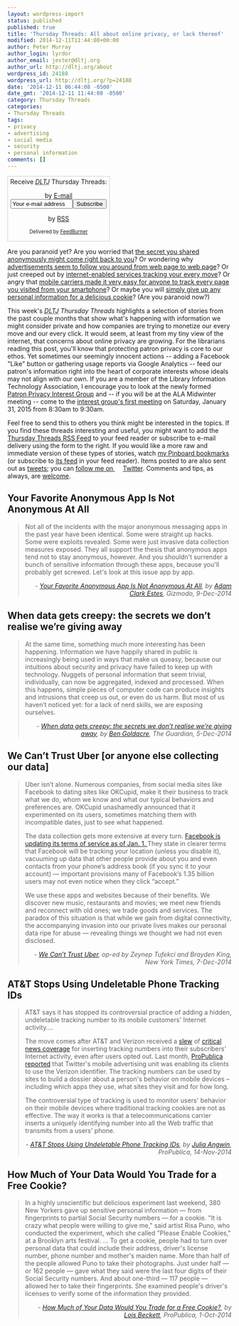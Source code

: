 ```yaml
---
layout: wordpress-import
status: published
published: true
title: 'Thursday Threads: All about online privacy, or lack thereof'
modified: 2014-12-11T11:44:08+00:00
author: Peter Murray
author_login: lyrdor
author_email: jester@dltj.org
author_url: http://dltj.org/about
wordpress_id: 24188
wordpress_url: http://dltj.org/?p=24188
date: '2014-12-11 06:44:08 -0500'
date_gmt: '2014-12-11 11:44:08 -0500'
category: Thursday Threads
categories:
- Thursday Threads
tags:
- privacy
- advertising
- social media
- security
- personal information
comments: []
---
```

<div id="feedburner-thursday-threads-email-2014w49" class="wp-caption alignright noprint noFrontPage" style="width: 230px;">
<form style="border: 1px solid rgb(204, 204, 204); padding: 3px; margin: 0pt; text-align: center;" action="http://feedburner.google.com/fb/a/mailverify" method="post" target="popupwindow" onsubmit="window.open('http://feedburner.google.com/fb/a/mailverify?uri=thursday-threads', 'popupwindow', 'scrollbars=yes,width=550,height=520');return true">Receive <i><acronym title="Disruptive Library Technology Jester">DLTJ</acronym></i> Thursday Threads:</p>
<p>by&nbsp;<a href="http://feedburner.google.com/fb/a/mailverify?uri=thursday-threads&amp;loc=en_US" title="D.L.T.J. Thursday Threads Email Subscription">E-mail</a><br /><input style="width: 140px;" name="email" value="Your e-mail address" onfocus="if (this.defaultValue==this.value) this.value = ''" type="text"/><input value="thursday-threads" name="uri" type="hidden"/><input name="loc" value="en_US" type="hidden"/><input value="Subscribe" type="submit"/></p>
<p>by&nbsp;<a href="http://feeds.dltj.org/thursday-threads/" title="D.L.T.J. Thursday Threads RSS Feed">RSS</a>
<p style="font-size: 80%;">Delivered by <a href="http://feedburner.google.com" target="_blank" title="Google Feedburner Service">FeedBurner</a></p>
</form>
</div>
<p>Are you paranoid yet?  Are you worried that <a href="/article/thursday-threads-2014w49/#p24188-gizmodo">the secret you shared anonymously might come right back to you</a>?  Or wondering why <a href="/article/thursday-threads-2014w49/#p24188-guardian">advertisements seem to follow you around from web page to web page</a>?  Or just creeped out by <a href="/article/thursday-threads-2014w49/#p24188-nyt-oped">internet-enabled services tracking your every move</a>?  Or angry that <a href="/article/thursday-threads-2014w49/#p24188-propublica-phone">mobile carriers made it very easy for anyone to track every page you visited from your smartphone</a>?  Or maybe you will <a href="/article/thursday-threads-2014w49/#p24188-propublica-cookie">simply give up any personal information for a delicious cookie</a>?  (Are you paranoid now?)</p>
<p>This week's <i><acronym title="Disruptive Library Technology Jester">DLTJ</acronym> Thursday Threads</i> highlights a selection of stories from the past couple months that show what's happening with information we might consider private and how companies are trying to monetize our every move and our every click.  It would seem, at least from my tiny view of the internet, that concerns about online privacy are growing.  For the librarians reading this post, you'll know that protecting patron privacy is core to our ethos.  Yet sometimes our seemingly innocent actions -- adding a Facebook "Like" button or gathering usage reports via Google Analytics -- feed our patron's information right into the heart of corporate interests whose ideals may not align with our own.  If you are a member of the Library Information Technology Association, I encourage you to look at the newly formed <a href="http://www.ala.org/lita/about/igs/public/lit-Pp" title="Patron Privacy Technologies Interest Group | Library Information Technology Association (LITA)">Patron Privacy Interest Group</a> and -- if you will be at the ALA Midwinter meeting -- come to the <a href="http://alamw15.ala.org/node/26423" title="Patron Privacy Interest Group | 2015 ALA MidWinter Conference">interest group's first meeting</a> on Saturday, January 31, 2015 from 8:30am to 9:30am.</p>
<p>Feel free to send this to others you think might be interested in the topics.  If you find these threads interesting and useful, you might want to add the <a title="RSS Feed for DLTJ Thursday Threads" href="http://feeds.dltj.org/thursday-threads/">Thursday Threads RSS Feed</a> to your feed reader or subscribe to e-mail delivery using the form to the right.  If you would like a more raw and immediate version of these types of stories, watch <a title="Peter Murray | Pinboard" href="http://pinboard.in/u:dltj">my Pinboard bookmarks</a> (or subscribe to <a title="RSS feed for Peter Murray's Pinboard account" href="http://feeds.pinboard.in/rss/u:dltj/">its feed</a> in your feed reader).  Items posted to are also sent out as <a title="Peter Murray's Twitter page" href="https://twitter.com/DataG">tweets</a>; you can <a target="_blank" href="https://twitter.com/intent/user?screen_name=DataG">follow me on <span style="background-image: url('//si0.twimg.com/images/dev/cms/intents/bird/bird_blue/bird_16_blue.png'); background-repeat: no-repeat; padding-left: 18px;">Twitter</span></a>.  Comments and tips, as always, are <a href="/contact">welcome</a>.</p>
<h2 id="p24188-gizmodo">Your Favorite Anonymous App Is Not Anonymous At All</h2>
<blockquote><p>Not all of the incidents with the major anonymous messaging apps in the past year have been identical. Some were straight up hacks. Some were exploits revealed. Some were just invasive data collection measures exposed. They all support the thesis that anonymous apps tend not to stay anonymous, however. And you shouldn't surrender a bunch of sensitive information through these apps, because you'll probably get screwed. Let's look at this issue app by app.
<div style="text-align: right; width: 100%;"><cite>- <a href="http://gizmodo.com/your-favorite-anonymous-app-is-not-anonymous-at-all-an-1668745165" title="Your Favorite Anonymous App Is Not Anonymous At All">Your Favorite Anonymous App Is Not Anonymous At All</a>, by <a href="http://ace.kinja.com/" title="ACE">Adam Clark Estes</a>, Gizmodo, 9-Dec-2014</cite></div>
</blockquote>
<h2 id="p24188-guardian">When data gets creepy: the secrets we don&rsquo;t realise we&rsquo;re giving away</h2>
<blockquote><p>At the same time, something much more interesting has been happening. Information we have happily shared in public is increasingly being used in ways that make us queasy, because our intuitions about security and privacy have failed to keep up with technology. Nuggets of personal information that seem trivial, individually, can now be aggregated, indexed and processed. When this happens, simple pieces of computer code can produce insights and intrusions that creep us out, or even do us harm. But most of us haven&rsquo;t noticed yet: for a lack of nerd skills, we are exposing ourselves.
<div style="text-align: right; width: 100%;"><cite>- <a href="http://www.theguardian.com/technology/2014/dec/05/when-data-gets-creepy-secrets-were-giving-away" title="When data gets creepy: the secrets we don&rsquo;t realise we&rsquo;re giving away">When data gets creepy: the secrets we don&rsquo;t realise we&rsquo;re giving away</a>, by <a href="http://www.theguardian.com/profile/bengoldacre" title="Ben Goldacre | The Guardian">Ben Goldacre</a>, The Guardian, 5-Dec-2014</cite></div>
</blockquote>
<h2 id="p24188-nyt-oped">We Can&rsquo;t Trust Uber [or anyone else collecting our data]</h2>
<blockquote><p class="p-block a-ok">Uber isn&rsquo;t alone. Numerous companies, from social media sites like Facebook to dating sites like OKCupid, make it their business to track what we do, whom we know and what our typical behaviors and preferences are. OKCupid unashamedly announced that it experimented on its users, sometimes matching them with incompatible dates, just to see what happened.</p>
<p class="p-block a-ok">The data collection gets more extensive at every turn. <a href="http://www.vice.com/read/i-asked-a-lawyer-how-facebooks-new-terms-will-affect-my-online-life-183" title="I Asked a Privacy Lawyer What Facebook's New Terms and Conditions Will Mean for You  | VICE | United States">Facebook is updating its terms of service as of Jan. 1. </a>They state in clearer terms that Facebook will be tracking your location (unless you disable it), vacuuming up data that other people provide about you and even contacts from your phone&rsquo;s address book (if you sync it to your account) &mdash; important provisions many of Facebook&rsquo;s 1.35 billion users may not even notice when they click &ldquo;accept.&rdquo;</p>
<p class="p-block a-ok">We use these apps and websites because of their benefits. We discover new music, restaurants and movies; we meet new friends and reconnect with old ones; we trade goods and services. The paradox of this situation is that while we gain from digital connectivity, the accompanying invasion into our private lives makes our personal data ripe for abuse &mdash; revealing things we thought we had not even disclosed.</p>
<div style="text-align: right; width: 100%;"><cite>- <a href="http://mobile.nytimes.com/2014/12/08/opinion/we-cant-trust-uber.html?_r=1&amp;referrer=" title="http://mobile.nytimes.com/2014/12/08/opinion/we-cant-trust-uber.html?_r=1&amp;referrer=">We Can&rsquo;t Trust Uber</a>, op-ed by Zeynep Tufekci and Brayden King, New York Times, 7-Dec-2014</cite></div>
</blockquote>
<h2 id="p24188-propublica-phone">AT&amp;T Stops Using Undeletable Phone Tracking IDs</h2>
<blockquote><p>AT&amp;T says it has stopped its controversial practice of adding a hidden, undeletable tracking number to its mobile customers' Internet activity....</p>
<p>The move comes after AT&amp;T and Verizon received a <a href="http://arstechnica.com/security/2014/10/verizon-wireless-injects-identifiers-link-its-users-to-web-requests/" title="Verizon Wireless injects identifiers that link its users to Web requests | Ars Technica">slew</a> of <a href="http://www.forbes.com/sites/kashmirhill/2014/10/29/the-privacy-lowdown-on-verizon-and-atts-permacookies/" title="The Privacy Lowdown On Smartphone 'Permacookies' That Make You Trackable On The Web - Forbes">critical</a> <a href="http://www.wired.com/2014/10/verizons-perma-cookie/" title="Verizon&amp;#039;s &amp;#039;Perma-Cookie&amp;#039; Is a Privacy-Killing Machine | WIRED">news coverage</a> for inserting tracking numbers into their subscribers' Internet activity, even after users opted out. Last month, <a href="http://www.propublica.org/article/somebodys-already-using-verizons-id-to-track-users" title="Twitter's Mobile Ad Shop Using Verizon's ID to Track Users - ProPublica">ProPublica reported</a> that Twitter's mobile advertising unit was enabling its clients to use the Verizon identifier. The tracking numbers can be used by sites to build a dossier about a person's behavior on mobile devices &ndash; including which apps they use, what sites they visit and for how long.</p>
<p>The controversial type of tracking is used to monitor users' behavior on their mobile devices where traditional tracking cookies are not as effective. The way it works is that a telecommunications carrier inserts a uniquely identifying number into all the Web traffic that transmits from a users' phone.</p>
<div style="text-align: right; width: 100%;"><cite>- <a href="https://www.propublica.org/article/att-stops-using-undeletable-phone-tracking-ids">AT&amp;T Stops Using Undeletable Phone Tracking IDs</a>, by <a href="http://www.propublica.org/site/author/julia_angwin/" title="301 Moved Permanently">Julia Angwin</a>, ProPublica, 14-Nov-2014</cite></div>
</blockquote>
<h2 id="p24188-propublica-cookie">How Much of Your Data Would You Trade for a Free Cookie?</h2>
<blockquote><p>In a highly unscientific but delicious experiment last weekend, 380 New Yorkers gave up sensitive personal information &mdash; from fingerprints to partial Social Security numbers &mdash; for a cookie.  "It is crazy what people were willing to give me," said artist Risa Puno, who conducted the experiment, which she called "Please Enable Cookies," at a Brooklyn arts festival. ... To get a cookie, people had to turn over personal data that could include their address, driver's license number, phone number and mother's maiden name. More than half of the people allowed Puno to take their photographs. Just under half &mdash; or 162 people &mdash; gave what they said were the last four digits of their Social Security numbers. And about one-third &mdash; 117 people &mdash; allowed her to take their fingerprints. She examined people's driver's licenses to verify some of the information they provided.
<div style="text-align: right; width: 100%;"><cite>- <a href="https://www.propublica.org/article/how-much-of-your-data-would-you-trade-for-a-free-cookie">How Much of Your Data Would You Trade for a Free Cookie?</a>, by <a href="http://www.propublica.org/site/author/lois_beckett/" title="301 Moved Permanently">Lois Beckett</a>, ProPublica, 1-Oct-2014</cite></div>
</blockquote>
